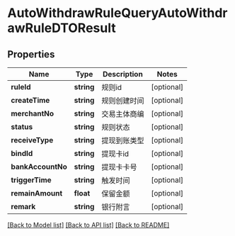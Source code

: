 # AutoWithdrawRuleQueryAutoWithdrawRuleDTOResult

## Properties
Name | Type | Description | Notes
------------ | ------------- | ------------- | -------------
**ruleId** | **string** | 规则id | [optional] 
**createTime** | **string** | 规则创建时间 | [optional] 
**merchantNo** | **string** | 交易主体商编 | [optional] 
**status** | **string** | 规则状态 | [optional] 
**receiveType** | **string** | 提现到账类型 | [optional] 
**bindId** | **string** | 提现卡id | [optional] 
**bankAccountNo** | **string** | 提现卡卡号 | [optional] 
**triggerTime** | **string** | 触发时间 | [optional] 
**remainAmount** | **float** | 保留金额 | [optional] 
**remark** | **string** | 银行附言 | [optional] 

[[Back to Model list]](../README.md#documentation-for-models) [[Back to API list]](../README.md#documentation-for-api-endpoints) [[Back to README]](../README.md)



